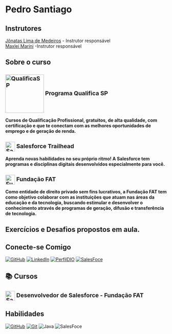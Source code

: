 # Pedro Santiago

## Instrutores

[Jônatas Lima de Medeiros](https://github.com/jhony75) - Instrutor responsável<br>
[Maxlei Marini](https://github.com/) -Instrutor responsável

## Sobre o curso

<h1 style="font-size:18px">
    <a href="https://www.qualificasp.sp.gov.br/home">
     <img align="center" width="120px" src="https://www.qualificasp.sp.gov.br/assets/images/Qualifica_SP.png" alt="QualificaSP"></a>
    <span> Programa Qualifica SP</span>
</h1>

<strong>Cursos de Qualificação Profissional, gratuitos, de alta qualidade, com certificação e que te conectam com as melhores oportunidades de emprego e de geração de renda.</strong>
<br>

<h1 style="font-size:18px">
    <a href="https://trailhead.salesforce.com/pt-BR">
     <img align="center" width="30px" src="https://a.sfdcstatic.com/shared/images/c360-nav/salesforce-with-type-logo.svg" alt="Salesforce"></a>
    <span> Salesforce Trailhead</span>
</h1>

<strong>Aprenda novas habilidades no seu próprio ritmo! A Salesforce tem programas e disciplinas digitais desenvolvidos especialmente para você.</strong>
<br>

<h1 style="font-size:18px">
    <a href="https://fundacaofat.org.br/">
     <img align="center" width="30px" src="https://fundacaofat.org.br/wp-content/uploads/2023/06/cropped-Logo-FAT.png" alt="Fundação FAT"></a>
    <span> Fundação FAT</span>
</h1>

<strong>Como entidade de direito privado sem fins lucrativos, a Fundação FAT tem como objetivo colaborar com as instituições que atuam nas áreas da educação e da tecnologia, buscando estimular e desenvolver o conhecimento através de programas de geração, difusão e transferência de tecnologia.</strong>
<br>



## Exercícios e Desafios propostos em aula.

## Conecte-se Comigo
[![GitHub](https://img.shields.io/badge/GitHub-100000?style=for-the-badge&logo=github&logoColor=white)](https://github.com/psantiago20)
[![LinkedIn](https://img.shields.io/badge/LinkedIn-0077B5?style=for-the-badge&logo=linkedin&logoColor=white)](https://www.linkedin.com/in/pedroasantiago/)
[![PerfilDIO](https://img.shields.io/badge/Perfil_Dio-FF5722?style=for-the-badge&logo=todoist&logoColor=white)](https://www.dio.me/users/pedroasanti)
[![SalesFoce](https://img.shields.io/badge/Salesforce-00A1E0?style=for-the-badge&logo=Salesforce&logoColor=white)](https://www.salesforce.com/trailblazer/psantiago20)

## 📚 Cursos
<h1 style="font-size:18px">
    <a href="https://www.dio.me/">
     <img align="center" width="30px" src="https://a.sfdcstatic.com/shared/images/c360-nav/salesforce-with-type-logo.svg" alt="Salesforce"></a>
    <span> Desenvolvedor de Salesforce - Fundação FAT</span>
</h1>

## Habilidades

[![GitHub](https://img.shields.io/badge/GitHub-100000?style=for-the-badge&logo=github&logoColor=white)](https://docs.github.com/pt)
[![Git](https://img.shields.io/badge/GIT-E44C30?style=for-the-badge&logo=git&logoColor=white)](https://git-scm.com/)
![Java](https://img.shields.io/badge/Java-000?style=for-the-badge&logo=java)
![SalesFoce](https://img.shields.io/badge/Salesforce-00A1E0?style=for-the-badge&logo=Salesforce&logoColor=white)
